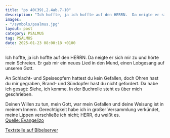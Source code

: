 ```yaml
---
title: "ps 40(39),2.4ab.7-10"
description: "Ich hoffte, ja ich hoffte auf den HERRN.  Da neigte er sich mir zu und hörte mein Schreien. Er gab mir ein neues Lied in den Mund, einen Lobgesang auf unseren Gott.  An Schlacht- und Speiseopfern hattest du kein Gefallen,  doch Ohren hast du mir gegraben,  Brand- und Sündopfer...."
images:
- "/symbols/psalmus.jpg"
layout: post
category: PSALMUS
tag: PSALMUS
date: 2025-01-23 08:00:18 +0100
---
```

Ich hoffte, ja ich hoffte auf den HERRN. 
Da neigte er sich mir zu und hörte mein Schreien.
Er gab mir ein neues Lied in den Mund,
einen Lobgesang auf unseren Gott.

An Schlacht- und Speiseopfern hattest du kein Gefallen, 
doch Ohren hast du mir gegraben, 
Brand- und Sündopfer hast du nicht gefordert.<!--more-->
Da habe ich gesagt: Siehe, ich komme. 
In der Buchrolle steht es über mich geschrieben.

Deinen Willen zu tun, mein Gott, war mein Gefallen 
und deine Weisung ist in meinem Innern.
Gerechtigkeit habe ich in großer Versammlung verkündet, 
meine Lippen verschließe ich nicht; HERR, du weißt es.<br>
[Quelle: Evangelizo](https://evangeliumtagfuertag.org/DE/gospel)

[Textstelle auf Bibelserver](https://www.bibleserver.com/EU/ps40(39),2.4ab.7-10)
